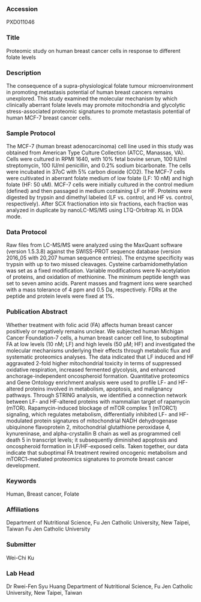 ### Accession
PXD011046

### Title
Proteomic study on human breast cancer cells in response to different folate levels

### Description
The consequence of a supra-physiological folate tumour microenvironment in promoting metastasis potential of human breast cancers remains unexplored.  This study examined the molecular mechanism by which clinically aberrant folate levels may promote mitochondria and glycolytic stress-associated proteomic signatures to promote metastasis potential of human MCF-7 breast cancer cells.

### Sample Protocol
The MCF-7 (human breast adenocarcinoma) cell line used in this study was obtained from American Type Culture Collection (ATCC, Manassas, VA). Cells were cultured in RPMI 1640, with 10% fetal bovine serum, 100 IU/ml streptomycin, 100 IU/ml penicillin, and 0.2% sodium bicarbonate. The cells were incubated in 37oC with 5% carbon dioxide (CO2).  The MCF-7 cells were cultivated in aberrant folate medium of low folate (LF: 10 nM) and high folate (HF: 50 uM). MCF-7 cells were initially cultured in the control medium (defined) and then passaged in medium containing LF or HF. Proteins were digested by trypsin and dimethyl labeled (LF vs. control, and HF vs. control, respectively). After SCX fractionation into six fractions, each fraction was analyzed in duplicate by nanoLC-MS/MS using LTQ-Orbitrap XL in DDA mode.

### Data Protocol
Raw files from LC-MS/MS were analyzed using the MaxQuant software (version 1.5.3.8) against the SWISS-PROT sequence database (version 2016_05 with 20,207 human sequence entries). The enzyme specificity was trypsin with up to two missed cleavages. Cysteine carbamidomethylation was set as a fixed modification. Variable modifications were N-acetylation of proteins, and oxidation of methionine. The minimum peptide length was set to seven amino acids. Parent masses and fragment ions were searched with a mass tolerance of 4 ppm and 0.5 Da, respectively. FDRs at the peptide and protein levels were fixed at 1%.

### Publication Abstract
Whether treatment with folic acid (FA) affects human breast cancer positively or negatively remains unclear. We subjected human Michigan Cancer Foundation-7 cells, a human breast cancer cell line, to suboptimal FA at low levels (10 nM; LF) and high levels (50 &#x3bc;M; HF) and investigated the molecular mechanisms underlying their effects through metabolic flux and systematic proteomics analyses. The data indicated that LF induced and HF aggravated 2-fold higher mitochondrial toxicity in terms of suppressed oxidative respiration, increased fermented glycolysis, and enhanced anchorage-independent oncospheroid formation. Quantitative proteomics and Gene Ontology enrichment analysis were used to profile LF- and HF-altered proteins involved in metabolism, apoptosis, and malignancy pathways. Through STRING analysis, we identified a connection network between LF- and HF-altered proteins with mammalian target of rapamycin (mTOR). Rapamycin-induced blockage of mTOR complex 1 (mTORC1) signaling, which regulates metabolism, differentially inhibited LF- and HF-modulated protein signatures of mitochondrial NADH dehydrogenase ubiquinone flavoprotein 2, mitochondrial glutathione peroxidase 4, kynureninase, and alpha-crystallin B chain as well as programmed cell death 5 in transcript levels; it subsequently diminished apoptosis and oncospheroid formation in LF/HF-exposed cells. Taken together, our data indicate that suboptimal FA treatment rewired oncogenic metabolism and mTORC1-mediated proteomics signatures to promote breast cancer development.

### Keywords
Human, Breast cancer, Folate

### Affiliations
Department of Nutritional Science, Fu Jen Catholic University, New Taipei, Taiwan
Fu Jen Catholic University

### Submitter
Wei-Chi Ku

### Lab Head
Dr Rwei-Fen Syu Huang
Department of Nutritional Science, Fu Jen Catholic University, New Taipei, Taiwan


